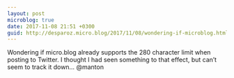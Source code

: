 ```yaml
---
layout: post
microblog: true
date: 2017-11-08 21:51 +0300
guid: http://desparoz.micro.blog/2017/11/08/wondering-if-microblog.html
---
```

Wondering if micro.blog already supports the 280 character limit when posting to Twitter. I thought I had seen something to that effect, but can’t seem to track it down… @manton
